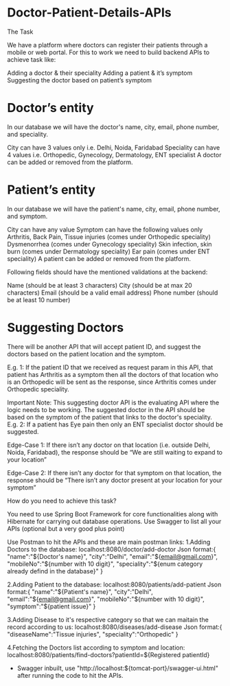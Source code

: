 # Doctor-Patient-Details-APIs
The Task

We have a platform where doctors can register their patients through a mobile or web portal. For this to work we need to build backend APIs to achieve task like:

Adding a doctor & their speciality
Adding a patient & it’s symptom
Suggesting the doctor based on patient’s symptom

# Doctor’s entity

In our database we will have the doctor's name, city, email, phone number, and speciality.

City can have 3 values only i.e. Delhi, Noida, Faridabad
Speciality can have 4 values i.e. Orthopedic, Gynecology, Dermatology, ENT specialist
A doctor can be added or removed from the platform.


# Patient’s entity

In our database we will have the patient's name, city, email, phone number, and symptom.

City can have any value
Symptom can have the following values only
Arthritis, Back Pain, Tissue injuries (comes under Orthopedic speciality)
Dysmenorrhea (comes under Gynecology speciality)
Skin infection, skin burn (comes under Dermatology speciality)
Ear pain (comes under ENT speciality)
A patient can be added or removed from the platform.


Following fields should have the mentioned validations at the backend:

Name (should be at least 3 characters)
City (should be at max 20 characters)
Email (should be a valid email address)
Phone number (should be at least 10 number)

# Suggesting Doctors

There will be another API that will accept patient ID, and suggest the doctors based on the patient location and the symptom.

E.g. 1: If the patient ID that we received as request param in this API, that patient has Arthritis as a symptom then all the doctors of that location who is an Orthopedic will be sent as the response, since Arthritis comes under Orthopedic speciality.


Important Note: This suggesting doctor API  is the evaluating API where the logic needs to be working. The suggested doctor in the API should be based on the symptom of the patient that links to the doctor's speciality. E.g. 2: If a patient has Eye pain then only an ENT specialist doctor should be suggested.

Edge-Case 1: If there isn’t any doctor on that location (i.e. outside Delhi, Noida, Faridabad), the response should be “We are still waiting to expand to your location”

Edge-Case 2: If there isn’t any doctor for that symptom on that location, the response should be “There isn’t any doctor present at your location for your symptom”


How do you need to achieve this task?

You need to use Spring Boot Framework for core functionalities along with Hibernate for carrying out database operations.
Use Swagger to list all your APIs (optional but a very good plus point)


Use Postman to hit the APIs and these are main postman links:
1.Adding Doctors to the database: localhost:8080/doctor/add-doctor
		Json format:{
    			      "name":"${Doctor's name}",
    			      "city":"Delhi",
    			      "email":"${email@gmail.com}",
    			      "mobileNo":"${number with 10 digit}",
    			      "speciality":"${enum category already defind in the database}"
			    }

2.Adding Patient to the database: localhost:8080/patients/add-patient
		Json format:{
    			      "name":"${Patient's name}",
    			      "city":"Delhi",
    			      "email":"${email@gmail.com}",
    			      "mobileNo":"${number with 10 digit}",
    			      "symptom":"${patient issue}"
			    }

3.Adding Disease to it's respective category so that we can maitain the record according to us: localhost:8080/diseases/add-disease
		Json format:{
    			      "diseaseName":"Tissue injuries",
    			      "speciality":"Orthopedic"
			    }

4.Fetching the Doctors list according to symptom and location: localhost:8080/patients/find-doctors?patientId=${Registered patientId}


* Swagger inbuilt, use "http://localhost:${tomcat-port}/swagger-ui.html" after running the code to hit the APIs.
